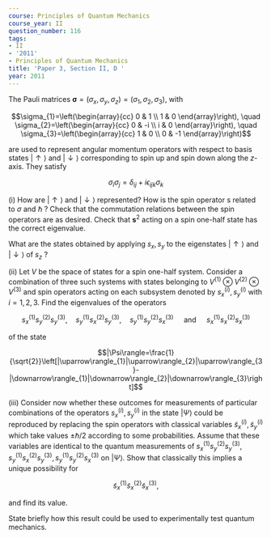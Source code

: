 ```yaml
---
course: Principles of Quantum Mechanics
course_year: II
question_number: 116
tags:
- II
- '2011'
- Principles of Quantum Mechanics
title: 'Paper 3, Section II, D '
year: 2011
---
```




The Pauli matrices $\boldsymbol{\sigma}=\left(\sigma_{x}, \sigma_{y}, \sigma_{z}\right)=\left(\sigma_{1}, \sigma_{2}, \sigma_{3}\right)$, with

$$\sigma_{1}=\left(\begin{array}{cc}
0 & 1 \\
1 & 0
\end{array}\right), \quad \sigma_{2}=\left(\begin{array}{cc}
0 & -i \\
i & 0
\end{array}\right), \quad \sigma_{3}=\left(\begin{array}{cc}
1 & 0 \\
0 & -1
\end{array}\right)$$

are used to represent angular momentum operators with respect to basis states $|\uparrow\rangle$ and $|\downarrow\rangle$ corresponding to spin up and spin down along the $z$-axis. They satisfy

$$\sigma_{i} \sigma_{j}=\delta_{i j}+i \epsilon_{i j k} \sigma_{k}$$

(i) How are $|\uparrow\rangle$ and $|\downarrow\rangle$ represented? How is the spin operator s related to $\sigma$ and $\hbar$ ? Check that the commutation relations between the spin operators are as desired. Check that $\mathbf{s}^{2}$ acting on a spin one-half state has the correct eigenvalue.

What are the states obtained by applying $s_{x}, s_{y}$ to the eigenstates $|\uparrow\rangle$ and $|\downarrow\rangle$ of $s_{z}$ ?

(ii) Let $V$ be the space of states for a spin one-half system. Consider a combination of three such systems with states belonging to $V^{(1)} \otimes V^{(2)} \otimes V^{(3)}$ and spin operators acting on each subsystem denoted by $s_{x}^{(i)}, s_{y}^{(i)}$ with $i=1,2,3$. Find the eigenvalues of the operators

$$s_{x}^{(1)} s_{y}^{(2)} s_{y}^{(3)}, \quad s_{y}^{(1)} s_{x}^{(2)} s_{y}^{(3)}, \quad s_{y}^{(1)} s_{y}^{(2)} s_{x}^{(3)} \quad \text { and } \quad s_{x}^{(1)} s_{x}^{(2)} s_{x}^{(3)}$$

of the state

$$|\Psi\rangle=\frac{1}{\sqrt{2}}\left[|\uparrow\rangle_{1}|\uparrow\rangle_{2}|\uparrow\rangle_{3}-|\downarrow\rangle_{1}|\downarrow\rangle_{2}|\downarrow\rangle_{3}\right]$$

(iii) Consider now whether these outcomes for measurements of particular combinations of the operators $s_{x}^{(i)}, s_{y}^{(i)}$ in the state $|\Psi\rangle$ could be reproduced by replacing the spin operators with classical variables $\tilde{s}_{x}^{(i)}, \tilde{s}_{y}^{(i)}$ which take values $\pm \hbar / 2$ according to some probabilities. Assume that these variables are identical to the quantum measurements of $s_{x}^{(1)} s_{y}^{(2)} s_{y}^{(3)}, s_{y}^{(1)} s_{x}^{(2)} s_{y}^{(3)}, s_{y}^{(1)} s_{y}^{(2)} s_{x}^{(3)}$ on $|\Psi\rangle$. Show that classically this implies a unique possibility for

$$\tilde{s}_{x}^{(1)} \tilde{s}_{x}^{(2)} \tilde{s}_{x}^{(3)},$$

and find its value.

State briefly how this result could be used to experimentally test quantum mechanics.